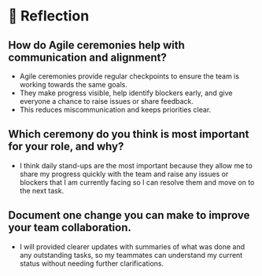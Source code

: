 # 📝 Reflection

## How do Agile ceremonies help with communication and alignment?
- Agile ceremonies provide regular checkpoints to ensure the team is working towards the same goals. 
- They make progress visible, help identify blockers early, and give everyone a chance to raise issues or share feedback. 
- This reduces miscommunication and keeps priorities clear.

## Which ceremony do you think is most important for your role, and why?
- I think daily stand-ups are the most important because they allow me to share my progress quickly with the team and raise any issues or blockers that I am currently facing so I can resolve them and move on to the next task.

## Document one change you can make to improve your team collaboration.
- I will provided clearer updates with summaries of what was done and any outstanding tasks, so my teammates can understand my current status without needing further clarifications.